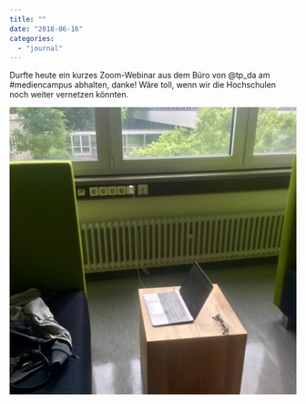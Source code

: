 ```yaml
---
title: ""
date: "2018-06-16"
categories: 
  - "journal"
---
```


Durfte heute ein kurzes Zoom-Webinar aus dem Büro von @tp\_da am #mediencampus abhalten, danke! Wäre toll, wenn wir die Hochschulen noch weiter vernetzen könnten.

![](images/f35b879b28.jpg)
